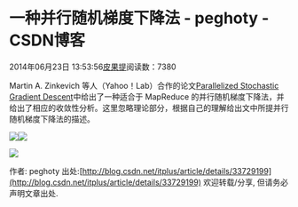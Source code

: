 
# 一种并行随机梯度下降法 - peghoty - CSDN博客


2014年06月23日 13:53:56[皮果提](https://me.csdn.net/peghoty)阅读数：7380



Martin A. Zinkevich 等人（Yahoo！Lab）合作的论文[Parallelized Stochastic Gradient Descent](http://www.research.rutgers.edu/~lihong/pub/Zinkevich11Parallelized.pdf)中给出了一种适合于 MapReduce 的并行随机梯度下降法，并给出了相应的收敛性分析。这里忽略理论部分，根据自己的理解给出文中所提并行随机梯度下降法的描述。

![](https://img-blog.csdn.net/20140623133406828)![](https://img-blog.csdn.net/20140623133412656)

![](https://img-blog.csdn.net/20140623133417796)


作者: peghoty
出处:[http://blog.csdn.net/itplus/article/details/33729199](http://blog.csdn.net/itplus/article/details/33729199)
欢迎转载/分享, 但请务必声明文章出处.

